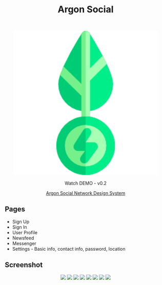 <h1 align="center"> Argon Social </h1> <br>
<p align="center">
  <a href="https://artmin96.github.io/argon-social/" target="_blank">
    <img alt="Argon Social" title="Argon Social" src="https://github.com/ArtMin96/argon-social/blob/master/assets/images/logo-256x256.png" width="450">
  </a>
</p>

<p align="center">
  Watch DEMO - v0.2
</p>

<p align="center">
  <a href="https://artmin96.github.io/argon-social/" target="_blank">
    Argon Social Network Design System
  </a>
</p>

<!-- START doctoc generated TOC please keep comment here to allow auto update -->
<!-- DON'T EDIT THIS SECTION, INSTEAD RE-RUN doctoc TO UPDATE -->
## Pages

- Sign Up
- Sign In
- User Profile
- Newsfeed
- Messenger
- Settings - Basic info, contact info, password, location

<!-- END doctoc generated TOC please keep comment here to allow auto update -->

## Screenshot

<p align="center">
  <img src = "https://github.com/ArtMin96/argon-social/blob/master/screenshots/Sign-in.png" width=200>
  <img src = "https://github.com/ArtMin96/argon-social/blob/master/screenshots/Sign-up.png" width=200>
  <img src = "https://github.com/ArtMin96/argon-social/blob/master/screenshots/Newsfeed.png" width=200>
  <img src = "https://github.com/ArtMin96/argon-social/blob/master/screenshots/Profile.png" width=200>
  <img src = "https://github.com/ArtMin96/argon-social/blob/master/screenshots/Messenger.png" width=200>
  <img src = "https://github.com/ArtMin96/argon-social/blob/master/screenshots/Settings-basic-info.png" width=200>
  <img src = "https://github.com/ArtMin96/argon-social/blob/master/screenshots/Settings-password.png" width=200>
  <img src = "https://github.com/ArtMin96/argon-social/blob/master/screenshots/Settings-location.png" width=200>
</p>